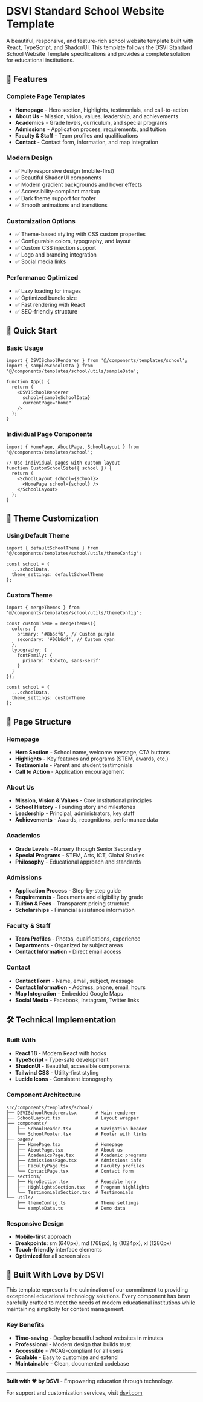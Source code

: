 # DSVI Standard School Website Template

A beautiful, responsive, and feature-rich school website template built with React, TypeScript, and ShadcnUI. This template follows the DSVI Standard School Website Template specifications and provides a complete solution for educational institutions.

## 🌟 Features

### **Complete Page Templates**
- **Homepage** - Hero section, highlights, testimonials, and call-to-action
- **About Us** - Mission, vision, values, leadership, and achievements
- **Academics** - Grade levels, curriculum, and special programs
- **Admissions** - Application process, requirements, and tuition
- **Faculty & Staff** - Team profiles and qualifications
- **Contact** - Contact form, information, and map integration

### **Modern Design**
- ✅ Fully responsive design (mobile-first)
- ✅ Beautiful ShadcnUI components
- ✅ Modern gradient backgrounds and hover effects
- ✅ Accessibility-compliant markup
- ✅ Dark theme support for footer
- ✅ Smooth animations and transitions

### **Customization Options**
- ✅ Theme-based styling with CSS custom properties
- ✅ Configurable colors, typography, and layout
- ✅ Custom CSS injection support
- ✅ Logo and branding integration
- ✅ Social media links

### **Performance Optimized**
- ✅ Lazy loading for images
- ✅ Optimized bundle size
- ✅ Fast rendering with React
- ✅ SEO-friendly structure

## 🚀 Quick Start

### Basic Usage

```tsx
import { DSVISchoolRenderer } from '@/components/templates/school';
import { sampleSchoolData } from '@/components/templates/school/utils/sampleData';

function App() {
  return (
    <DSVISchoolRenderer 
      school={sampleSchoolData}
      currentPage="home"
    />
  );
}
```

### Individual Page Components

```tsx
import { HomePage, AboutPage, SchoolLayout } from '@/components/templates/school';

// Use individual pages with custom layout
function CustomSchoolSite({ school }) {
  return (
    <SchoolLayout school={school}>
      <HomePage school={school} />
    </SchoolLayout>
  );
}
```
## 🎨 Theme Customization

### Using Default Theme
```tsx
import { defaultSchoolTheme } from '@/components/templates/school/utils/themeConfig';

const school = {
  ...schoolData,
  theme_settings: defaultSchoolTheme
};
```

### Custom Theme
```tsx
import { mergeThemes } from '@/components/templates/school/utils/themeConfig';

const customTheme = mergeThemes({
  colors: {
    primary: '#8b5cf6', // Custom purple
    secondary: '#06b6d4', // Custom cyan
  },
  typography: {
    fontFamily: {
      primary: 'Roboto, sans-serif'
    }
  }
});

const school = {
  ...schoolData,
  theme_settings: customTheme
};
```

## 📱 Page Structure

### Homepage
- **Hero Section** - School name, welcome message, CTA buttons
- **Highlights** - Key features and programs (STEM, awards, etc.)
- **Testimonials** - Parent and student testimonials
- **Call to Action** - Application encouragement

### About Us
- **Mission, Vision & Values** - Core institutional principles
- **School History** - Founding story and milestones
- **Leadership** - Principal, administrators, key staff
- **Achievements** - Awards, recognitions, performance data

### Academics
- **Grade Levels** - Nursery through Senior Secondary
- **Special Programs** - STEM, Arts, ICT, Global Studies
- **Philosophy** - Educational approach and standards

### Admissions
- **Application Process** - Step-by-step guide
- **Requirements** - Documents and eligibility by grade
- **Tuition & Fees** - Transparent pricing structure
- **Scholarships** - Financial assistance information

### Faculty & Staff
- **Team Profiles** - Photos, qualifications, experience
- **Departments** - Organized by subject areas
- **Contact Information** - Direct email access

### Contact
- **Contact Form** - Name, email, subject, message
- **Contact Information** - Address, phone, email, hours
- **Map Integration** - Embedded Google Maps
- **Social Media** - Facebook, Instagram, Twitter links
## 🛠️ Technical Implementation

### Built With
- **React 18** - Modern React with hooks
- **TypeScript** - Type-safe development
- **ShadcnUI** - Beautiful, accessible components
- **Tailwind CSS** - Utility-first styling
- **Lucide Icons** - Consistent iconography

### Component Architecture
```
src/components/templates/school/
├── DSVISchoolRenderer.tsx       # Main renderer
├── SchoolLayout.tsx             # Layout wrapper
├── components/
│   ├── SchoolHeader.tsx         # Navigation header
│   └── SchoolFooter.tsx         # Footer with links
├── pages/
│   ├── HomePage.tsx             # Homepage
│   ├── AboutPage.tsx            # About us
│   ├── AcademicsPage.tsx        # Academic programs
│   ├── AdmissionsPage.tsx       # Admissions info
│   ├── FacultyPage.tsx          # Faculty profiles
│   └── ContactPage.tsx          # Contact form
├── sections/
│   ├── HeroSection.tsx          # Reusable hero
│   ├── HighlightsSection.tsx    # Program highlights
│   └── TestimonialsSection.tsx  # Testimonials
└── utils/
    ├── themeConfig.ts           # Theme settings
    └── sampleData.ts            # Demo data
```

### Responsive Design
- **Mobile-first** approach
- **Breakpoints**: sm (640px), md (768px), lg (1024px), xl (1280px)
- **Touch-friendly** interface elements
- **Optimized** for all screen sizes

## 🎯 Built With Love by DSVI

This template represents the culmination of our commitment to providing exceptional educational technology solutions. Every component has been carefully crafted to meet the needs of modern educational institutions while maintaining simplicity for content management.

### Key Benefits
- **Time-saving** - Deploy beautiful school websites in minutes
- **Professional** - Modern design that builds trust
- **Accessible** - WCAG-compliant for all users
- **Scalable** - Easy to customize and extend
- **Maintainable** - Clean, documented codebase

---

**Built with ❤️ by DSVI** - Empowering education through technology.

For support and customization services, visit [dsvi.com](https://libdsvi.com)
